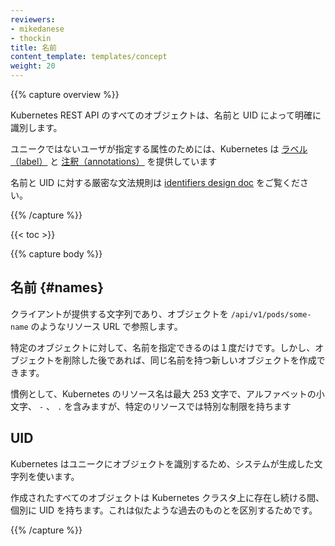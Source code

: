 ```yaml
---
reviewers:
- mikedanese
- thockin
title: 名前
content_template: templates/concept
weight: 20
---
```


{{% capture overview %}}
<!--
All objects in the Kubernetes REST API are unambiguously identified by a Name and a UID.
-->
Kubernetes REST API のすべてのオブジェクトは、名前と UID によって明確に識別します。

<!--
For non-unique user-provided attributes, Kubernetes provides [labels](/docs/user-guide/labels) and [annotations](/docs/concepts/overview/working-with-objects/annotations/).
-->
ユニークではないユーザが指定する属性のためには、Kubernetes は [ラベル（label）](/jp/docs/user-guide/labels) と [注釈（annotations）](/jp/docs/concepts/overview/working-with-objects/annotations/) を提供しています

<!--
See the [identifiers design doc](https://git.k8s.io/community/contributors/design-proposals/architecture/identifiers.md) for the precise syntax rules for Names and UIDs.
-->
名前と UID に対する厳密な文法規則は [identifiers design doc](https://git.k8s.io/community/contributors/design-proposals/architecture/identifiers.md) をご覧ください。

{{% /capture %}}

{{< toc >}}

{{% capture body %}}

<!--
## Names
-->
## 名前 {#names}

<!--
{{< glossary_definition term_id="name" length="all" >}}

A client-provided string that refers to an object in a resource URL, such as /api/v1/pods/some-name.

Only one object of a given kind can have a given name at a time. However, if you delete the object, you can make a new object with the same name.
-->

クライアントが提供する文字列であり、オブジェクトを `/api/v1/pods/some-name` のようなリソース URL で参照します。

特定のオブジェクトに対して、名前を指定できるのは１度だけです。しかし、オブジェクトを削除した後であれば、同じ名前を持つ新しいオブジェクトを作成できます。

<!--
By convention, the names of Kubernetes resources should be up to maximum length of 253 characters and consist of lower case alphanumeric characters, `-`, and `.`, but certain resources have more specific restrictions.
-->
慣例として、Kubernetes のリソース名は最大 253 文字で、アルファベットの小文字、 `-` 、 `.` を含みますが、特定のリソースでは特別な制限を持ちます

<!--
## UIDs
-->
## UID

<!--
{{< glossary_definition term_id="uid" length="all" >}}
A Kubernetes systems-generated string to uniquely identify objects.

Every object created over the whole lifetime of a Kubernetes cluster has a distinct UID. It is intended to distinguish between historical occurrences of similar entities.
-->
Kubernetes はユニークにオブジェクトを識別するため、システムが生成した文字列を使います。


作成されたすべてのオブジェクトは Kubernetes クラスタ上に存在し続ける間、個別に UID を持ちます。これは似たような過去のものとを区別するためです。

{{% /capture %}}